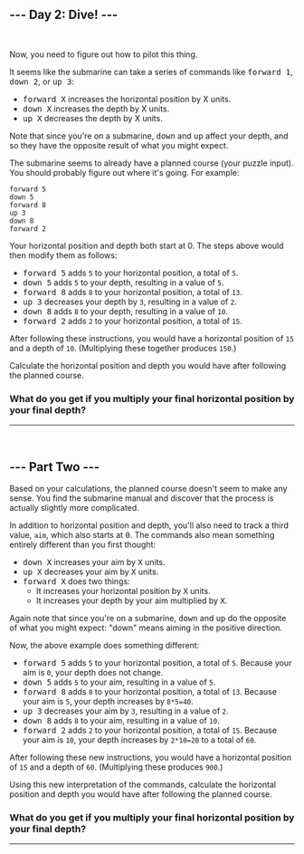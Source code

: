 ## --- Day 2: Dive! ---
<br />


Now, you need to figure out how to pilot this thing.

It seems like the submarine can take a series of commands like <kbd>forward 1</kbd>, <kbd>down 2</kbd>, or <kbd>up 3</kbd>:

-   <kbd>forward X</kbd> increases the horizontal position by X units.
-   <kbd>down X</kbd> increases the depth by X units.
-   <kbd>up X</kbd> decreases the depth by X units.

Note that since you're on a submarine, <kbd>down</kbd> and <kbd>up</kbd> affect your depth, and so they have the opposite result of what you might expect.

The submarine seems to already have a planned course (your puzzle input). You should probably figure out where it's going. For example:


```shell
forward 5
down 5
forward 8
up 3
down 8
forward 2
```

Your horizontal position and depth both start at 0. The steps above would then modify them as follows:

-   <kbd>forward 5</kbd> adds `5` to your horizontal position, a total of `5`.
-   <kbd>down 5</kbd> adds `5` to your depth, resulting in a value of `5`.
-   <kbd>forward 8</kbd> adds `8` to your horizontal position, a total of `13`.
-   <kbd>up 3</kbd> decreases your depth by `3`, resulting in a value of `2`.
-   <kbd>down 8</kbd> adds `8` to your depth, resulting in a value of `10`.
-   <kbd>forward 2</kbd> adds `2` to your horizontal position, a total of `15`.

After following these instructions, you would have a horizontal position of `15` and a depth of `10`. (Multiplying these together produces `150`.)

Calculate the horizontal position and depth you would have after following the planned course. 

### **What do you get if you multiply your final horizontal position by your final depth?**
<hr />

<br />


## --- Part Two ---


Based on your calculations, the planned course doesn't seem to make any sense. You find the submarine manual and discover that the process is actually slightly more complicated.

In addition to horizontal position and depth, you'll also need to track a third value, `aim`, which also starts at <kbd>0</kbd>. The commands also mean something entirely different than you first thought:

-   <kbd>down X</kbd> increases your aim by <kbd>X</kbd> units.
-   <kbd>up X</kbd> decreases your aim by <kbd>X</kbd> units.
-   <kbd>forward X</kbd> does two things:
    -   It increases your horizontal position by <kbd>X</kbd> units.
    -   It increases your depth by your aim multiplied by <kbd>X</kbd>.

Again note that since you're on a submarine, <kbd>down</kbd> and <kbd>up</kbd> do the opposite of what you might expect: "down" means aiming in the positive direction.

Now, the above example does something different:

-   <kbd>forward 5</kbd> adds `5` to your horizontal position, a total of `5`. Because your aim is `0`, your depth does not change.
-   <kbd>down 5</kbd> adds `5` to your aim, resulting in a value of `5`.
-   <kbd>forward 8</kbd> adds `8` to your horizontal position, a total of `13`. Because your aim is `5`, your depth increases by `8*5=40`.
-   <kbd>up 3</kbd> decreases your aim by `3`, resulting in a value of `2`.
-   <kbd>down 8</kbd> adds `8` to your aim, resulting in a value of `10`.
-   <kbd>forward 2</kbd> adds `2` to your horizontal position, a total of `15`. Because your aim is `10`, your depth increases by `2*10=20` to a total of `60`.

After following these new instructions, you would have a horizontal position of `15` and a depth of `60`. (Multiplying these produces `900`.)

Using this new interpretation of the commands, calculate the horizontal position and depth you would have after following the planned course. 

### **What do you get if you multiply your final horizontal position by your final depth?**
<hr />


